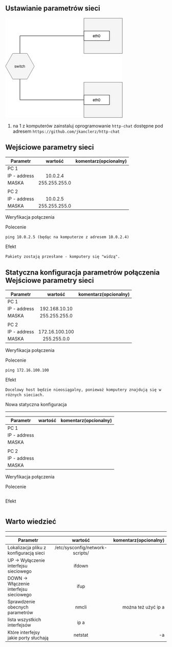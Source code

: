 Ustawianie parametrów sieci
---------------------------

![alt text][network]

[network]: ./network.png "Logo Title Text 2"

1. na 1 z komputerów zainstaluj oprogramowanie ``http-chat`` dostępne pod adresem ``https://github.com/jkanclerz/http-chat``

Wejściowe parametry sieci
-------------------------
| Parametr | wartość | komentarz(opcionalny) |
| ------------- |:-------------:| -----:|
|   PC 1 |  
| IP - address  | 10.0.2.4 | |
| MASKA  | 255.255.255.0 | |
|   |  | |
| PC 2  |  | |
| IP - address  | 10.0.2.5 | |
| MASKA  | 255.255.255.0 | |

Weryfikacja połączenia

Polecenie
```
ping 10.0.2.5 (będąc na komputerze z adresem 10.0.2.4)
```

Efekt
```
Pakiety zostają przesłane - komputery się "widzą".
```

Statyczna konfiguracja parametrów połączenia
Wejściowe parametry sieci
-------------------------
| Parametr | wartość | komentarz(opcionalny) |
| ------------- |:-------------:| -----:|
|   PC 1 |  
| IP - address  | 192.168.10.10 | |
| MASKA  | 255.255.255.0 | |
|   |  | |
| PC 2  |  | |
| IP - address  | 172.16.100.100 | |
| MASKA  | 255.255.0.0 | |

Weryfikacja połączenia

Polecenie
```
ping 172.16.100.100
```

Efekt
```
Docelowy host będzie nieosiągalny, ponieważ komputery znajdują się w różnych sieciach.
```

Nowa statyczna konfiguracja 

-------------------------
| Parametr | wartość | komentarz(opcionalny) |
| ------------- |:-------------:| -----:|
|   PC 1 |  
| IP - address  |  | |
| MASKA  |  | |
|   |  | |
| PC 2  |  | |
| IP - address  |  | |
| MASKA  |  | |

Weryfikacja połączenia

Polecenie
```
```

Efekt
```
```

Warto wiedzieć
--------------

-------------------------
| Parametr | wartość | komentarz(opcionalny) |
| ------------- |:-------------:| -----:|
| Lokalizacja pliku z konfiguracją sieci| /etc/sysconfig/network-scripts/ | |
| UP -> Wyłączenie interfejsu sieciowego| ifdown | |
| DOWN -> Włączenie interfejsu sieciowego| ifup | |
| Sprawdzenie obecnych parametrów | nmcli | można też użyć ip a |
| lista wszystkich interfejsów | ip a | |
| Które interfejsy jakie porty słuchają | netstat | -a |
